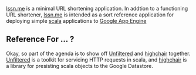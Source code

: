 [lssn.me][lm] is a minimal URL shortening application. In addtion to a functioning URL shortener,
[lssn.me][lm] is intended as a sort reference application for deploying simple [scala][scala] applications to
[Google App Engine](http://appengine.google.com/)

## Reference For ... ?
Okay, so part of the agenda is to show off [Unfiltered][uf] and [highchair][hc] together. [Unfiltered][uf] is a toolkit for servicing HTTP requests in scala,
and [highchair][hc] is a library for presisting scala objects to the Google Datastore.

[lm]: http://lssn.me/
[scala]: http://www.scala-lang.org/
[uf]: http://github.com/n8han/unfiltered
[hc]: http://github.com/chrislewis/highchair
